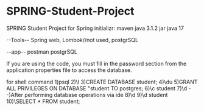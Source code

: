 # SPRING-Student-Project
SPRING Student Project
for Spring initializr:
maven
java
3.1.2
jar
java 17

--Tools--
Spring web,
Lombok//not used,
postgrSQL

--app--
postman
postgrSQL

If you are using the code, you must fill in the password section from the application properties file to access the database.

 for shell command
1)psql
2)\l
3)CREATE DATABASE student;
4)\du
5)GRANT ALL PRIVILEGES ON DATABASE "student TO postgres;
6)\c student
7)\d
--)After performing database operations via ide
8)\d
9)\d student
10)\SELECT * FROM student;
